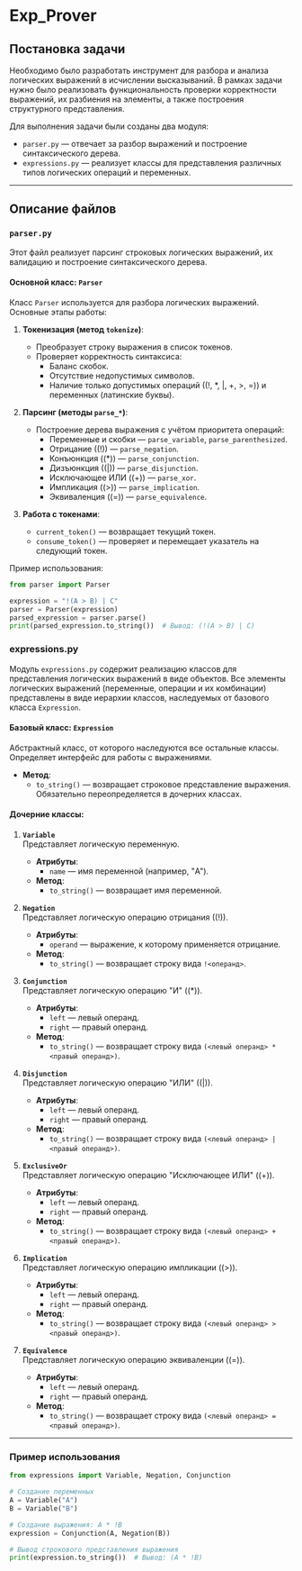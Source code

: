 # Exp_Prover



## Постановка задачи

Необходимо было разработать инструмент для разбора и анализа логических выражений в исчислении высказываний. В рамках задачи нужно было реализовать функциональность проверки корректности выражений, их разбиения на элементы, а также построения структурного представления.

Для выполнения задачи были созданы два модуля:
- `parser.py` — отвечает за разбор выражений и построение синтаксического дерева.
- `expressions.py` — реализует классы для представления различных типов логических операций и переменных.


---

## Описание файлов

### `parser.py`

Этот файл реализует парсинг строковых логических выражений, их валидацию и построение синтаксического дерева. 

#### Основной класс: `Parser`

Класс `Parser` используется для разбора логических выражений. Основные этапы работы:

1. **Токенизация (метод `tokenize`)**:
   - Преобразует строку выражения в список токенов.
   - Проверяет корректность синтаксиса:
     - Баланс скобок.
     - Отсутствие недопустимых символов.
     - Наличие только допустимых операций (\(!, *, |, +, >, =\)) и переменных (латинские буквы).

2. **Парсинг (методы `parse_*`)**:
   - Построение дерева выражения с учётом приоритета операций:
     - Переменные и скобки — `parse_variable`, `parse_parenthesized`.
     - Отрицание (\(!\)) — `parse_negation`.
     - Конъюнкция (\(*\)) — `parse_conjunction`.
     - Дизъюнкция (\(|\)) — `parse_disjunction`.
     - Исключающее ИЛИ (\(+\)) — `parse_xor`.
     - Импликация (\(>\)) — `parse_implication`.
     - Эквиваленция (\(=\)) — `parse_equivalence`.

3. **Работа с токенами**:
   - `current_token()` — возвращает текущий токен.
   - `consume_token()` — проверяет и перемещает указатель на следующий токен.

Пример использования:
```python
from parser import Parser

expression = "!(A > B) | C"
parser = Parser(expression)
parsed_expression = parser.parse()
print(parsed_expression.to_string())  # Вывод: (!(A > B) | C)
```


### expressions.py

Модуль `expressions.py` содержит реализацию классов для представления логических выражений в виде объектов. Все элементы логических выражений (переменные, операции и их комбинации) представлены в виде иерархии классов, наследуемых от базового класса `Expression`.

#### Базовый класс: `Expression`

Абстрактный класс, от которого наследуются все остальные классы. Определяет интерфейс для работы с выражениями.

- **Метод**:
  - `to_string()` — возвращает строковое представление выражения. Обязательно переопределяется в дочерних классах.

#### Дочерние классы:

1. **`Variable`**  
   Представляет логическую переменную.  

   - **Атрибуты**:
     - `name` — имя переменной (например, "A").  
   - **Метод**:
     - `to_string()` — возвращает имя переменной.

2. **`Negation`**  
   Представляет логическую операцию отрицания (\(!\)).  

   - **Атрибуты**:
     - `operand` — выражение, к которому применяется отрицание.  
   - **Метод**:
     - `to_string()` — возвращает строку вида `!<операнд>`.

3. **`Conjunction`**  
   Представляет логическую операцию "И" (\(*\)).  

   - **Атрибуты**:
     - `left` — левый операнд.  
     - `right` — правый операнд.  
   - **Метод**:
     - `to_string()` — возвращает строку вида `(<левый операнд> * <правый операнд>)`.

4. **`Disjunction`**  
   Представляет логическую операцию "ИЛИ" (\(|\)).  

   - **Атрибуты**:
     - `left` — левый операнд.  
     - `right` — правый операнд.  
   - **Метод**:
     - `to_string()` — возвращает строку вида `(<левый операнд> | <правый операнд>)`.

5. **`ExclusiveOr`**  
   Представляет логическую операцию "Исключающее ИЛИ" (\(+\)).  

   - **Атрибуты**:
     - `left` — левый операнд.  
     - `right` — правый операнд.  
   - **Метод**:
     - `to_string()` — возвращает строку вида `(<левый операнд> + <правый операнд>)`.

6. **`Implication`**  
   Представляет логическую операцию импликации (\(>\)).  

   - **Атрибуты**:
     - `left` — левый операнд.  
     - `right` — правый операнд.  
   - **Метод**:
     - `to_string()` — возвращает строку вида `(<левый операнд> > <правый операнд>)`.

7. **`Equivalence`**  
   Представляет логическую операцию эквиваленции (\(=\)).  

   - **Атрибуты**:
     - `left` — левый операнд.  
     - `right` — правый операнд.  
   - **Метод**:
     - `to_string()` — возвращает строку вида `(<левый операнд> = <правый операнд>)`.

---

### Пример использования

```python
from expressions import Variable, Negation, Conjunction

# Создание переменных
A = Variable("A")
B = Variable("B")

# Создание выражения: A * !B
expression = Conjunction(A, Negation(B))

# Вывод строкового представления выражения
print(expression.to_string())  # Вывод: (A * !B)

